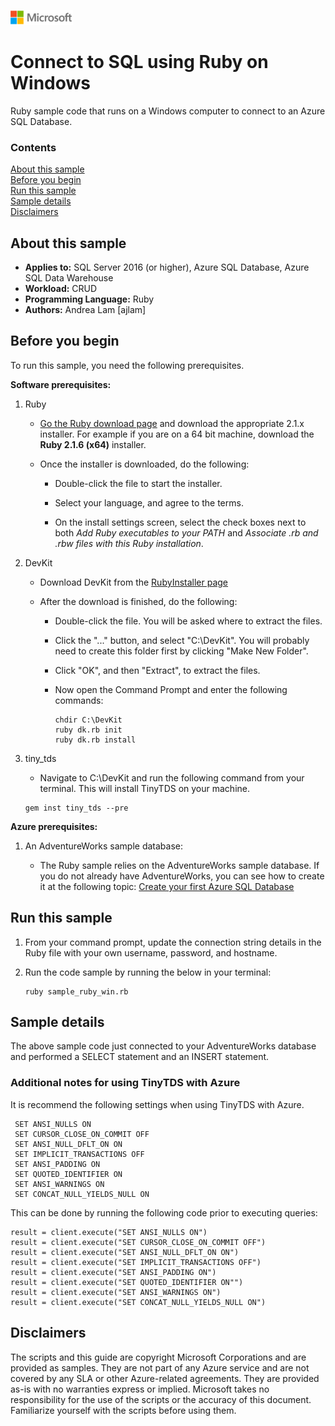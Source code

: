![](./media/solutions-microsoft-logo-small.png)
# Connect to SQL using Ruby on Windows

Ruby sample code that runs on a Windows computer to connect to an Azure SQL Database. 

### Contents

[About this sample](#about-this-sample)<br/>
[Before you begin](#before-you-begin)<br/>
[Run this sample](#run-this-sample)<br/>
[Sample details](#sample-details)<br/>
[Disclaimers](#disclaimers)<br/>

<a name=about-this-sample></a>

## About this sample
- **Applies to:** SQL Server 2016 (or higher), Azure SQL Database, Azure SQL Data Warehouse
- **Workload:** CRUD
- **Programming Language:** Ruby
- **Authors:** Andrea Lam [ajlam]

<a name=before-you-begin></a>

## Before you begin

To run this sample, you need the following prerequisites.

**Software prerequisites:**

1. Ruby 
	- [Go the Ruby download page](http://rubyinstaller.org/downloads/) and download the appropriate 2.1.x installer. For example if you are on a 64 bit machine, download the **Ruby 2.1.6 (x64)** installer.
	- Once the installer is downloaded, do the following:

		- Double-click the file to start the installer.

		- Select your language, and agree to the terms.

		- On the install settings screen, select the check boxes next to both *Add Ruby executables to your PATH* and *Associate .rb and .rbw files with this Ruby installation*.


2. DevKit
	- Download DevKit from the [RubyInstaller page](http://rubyinstaller.org/downloads/)
	- After the download is finished, do the following:

		- Double-click the file. You will be asked where to extract the files.

		- Click the "..." button, and select "C:\DevKit". You will probably need to create this folder first by clicking "Make New Folder".

		- Click "OK", and then "Extract", to extract the files.

		- Now open the Command Prompt and enter the following commands:

			```
			chdir C:\DevKit
			ruby dk.rb init
			ruby dk.rb install
			```

3. tiny_tds 
	- Navigate to C:\DevKit and run the following command from your terminal. This will install TinyTDS on your machine.

	```
	gem inst tiny_tds --pre
	```

**Azure prerequisites:**

1. An AdventureWorks sample database: 

	- The Ruby sample relies on the AdventureWorks sample database. If you do not already have AdventureWorks, you can see how to create it at the following topic: [Create your first Azure SQL Database](http://azure.microsoft.com/documentation/articles/sql-database-get-started/)
	
## Run this sample

1. From your command prompt, update the connection string details in the Ruby file with your own username, password, and hostname. 

2. Run the code sample by running the below in your terminal: 

	```
	ruby sample_ruby_win.rb
	```

<a name=sample-details></a>

## Sample details

The above sample code just connected to your AdventureWorks database and performed a SELECT statement and an INSERT statement. 

### Additional notes for using TinyTDS with Azure

It is recommend the following settings when using TinyTDS with Azure.
   
   ```
	SET ANSI_NULLS ON
	SET CURSOR_CLOSE_ON_COMMIT OFF
	SET ANSI_NULL_DFLT_ON ON
	SET IMPLICIT_TRANSACTIONS OFF
	SET ANSI_PADDING ON
	SET QUOTED_IDENTIFIER ON
	SET ANSI_WARNINGS ON
	SET CONCAT_NULL_YIELDS_NULL ON
   ```

This can be done by running the following code prior to executing queries:

	result = client.execute("SET ANSI_NULLS ON")
	result = client.execute("SET CURSOR_CLOSE_ON_COMMIT OFF")
	result = client.execute("SET ANSI_NULL_DFLT_ON ON")
	result = client.execute("SET IMPLICIT_TRANSACTIONS OFF")
	result = client.execute("SET ANSI_PADDING ON")
	result = client.execute("SET QUOTED_IDENTIFIER ON"")
	result = client.execute("SET ANSI_WARNINGS ON")
	result = client.execute("SET CONCAT_NULL_YIELDS_NULL ON")
	
## Disclaimers
The scripts and this guide are copyright Microsoft Corporations and are provided as samples. They are not part of any Azure service and are not covered by any SLA or other Azure-related agreements. They are provided as-is with no warranties express or implied. Microsoft takes no responsibility for the use of the scripts or the accuracy of this document. Familiarize yourself with the scripts before using them.

